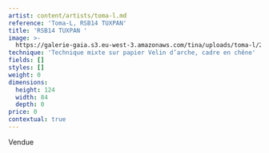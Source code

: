 ```yaml
---
artist: content/artists/toma-l.md
reference: 'Toma-L, RSB14 TUXPAN'
title: 'RSB14 TUXPAN '
image: >-
  https://galerie-gaia.s3.eu-west-3.amazonaws.com/tina/uploads/toma-l/2021041401-RSB14TUXPAN-ColorsonPaper-120x80cm.jpg
technique: 'Technique mixte sur papier Velin d’arche, cadre en chêne'
fields: []
styles: []
weight: 0
dimensions:
  height: 124
  width: 84
  depth: 0
price: 0
contextual: true
---
```


Vendue
